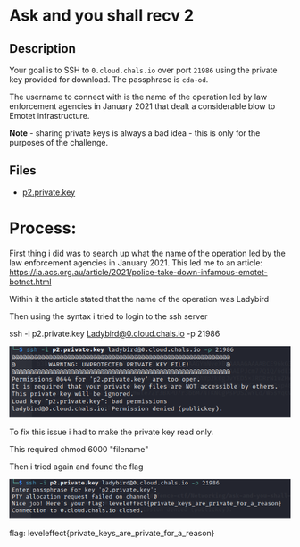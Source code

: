 # Ask and you shall recv 2

## Description

Your goal is to SSH to `0.cloud.chals.io` over port `21986` using the private key provided for download. The passphrase is `cda-od`.

The username to connect with is the name of the operation led by law enforcement agencies in January 2021 that dealt a considerable blow to Emotet infrastructure.

**Note** - sharing private keys is always a bad idea - this is only for the purposes of the challenge.

## Files

* [p2.private.key](files/p2.private.key)

# Process:

First thing i did was to search up what the name of the operation led by the law enforcement agencies in January 2021. This led me to an article: https://ia.acs.org.au/article/2021/police-take-down-infamous-emotet-botnet.html

Within it the article stated that the name of the operation was Ladybird

Then using the syntax i tried to login to the ssh server

ssh -i p2.private.key Ladybird@0.cloud.chals.io -p 21986

![Too%20open.png](https://github.com/Reflex18/Level-effect-CTF/blob/main/Networking/Ask%20and%20you%20shall%20recv%202/files/Too%20open.png)

To fix this issue i had to make the private key read only.

This required chmod 6000 "filename"

Then i tried again and found the flag

![Flag%20obtained.png](https://github.com/Reflex18/Level-effect-CTF/blob/main/Networking/Ask%20and%20you%20shall%20recv%202/files/Flag%20obtained.png)

flag: leveleffect{private_keys_are_private_for_a_reason}
